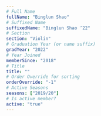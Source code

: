 ```yaml
---
# Full Name
fullName: "Binglun Shao"
# Suffixed Name
suffixedName: "Binglun Shao ’22"
# Section
section: "Violin"
# Graduation Year (or name suffix)
gradYear: "2022"
# Year Joined
memberSince: "2018"
# Title
title: ""
# Order Override for sorting
orderOverride: "-1"
# Active Seasons
seasons: ["2019/20"]
# Is active member?
active: "true"
---
```


